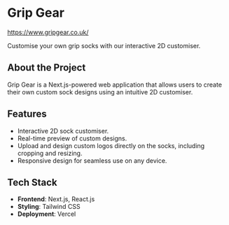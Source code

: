 # Grip Gear

https://www.gripgear.co.uk/

Customise your own grip socks with our interactive 2D customiser.

## About the Project
Grip Gear is a Next.js-powered web application that allows users to create their own custom sock designs using an intuitive 2D customiser.

## Features
- Interactive 2D sock customiser.
- Real-time preview of custom designs.
- Upload and design custom logos directly on the socks, including cropping and resizing.
- Responsive design for seamless use on any device.

## Tech Stack
- **Frontend**: Next.js, React.js
- **Styling**: Tailwind CSS
- **Deployment**: Vercel
